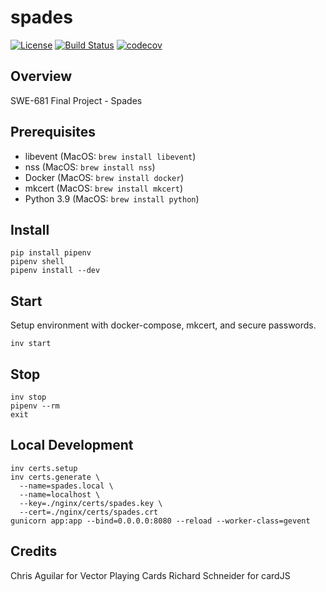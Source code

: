 # spades

[![License](https://img.shields.io/badge/License-Apache%202.0-blue.svg)](https://spdx.org/licenses/Apache-2.0)
[![Build Status](https://travis-ci.org/kuwv/python-spades.svg?branch=master)](https://travis-ci.org/kuwv/python-spades)
[![codecov](https://codecov.io/gh/kuwv/python-spades/branch/master/graph/badge.svg)](https://codecov.io/gh/kuwv/python-spades)

## Overview

SWE-681 Final Project - Spades

## Prerequisites

- libevent (MacOS: `brew install libevent`)
- nss (MacOS: `brew install nss`)
- Docker (MacOS: `brew install docker`)
- mkcert (MacOS: `brew install mkcert`)
- Python 3.9 (MacOS: `brew install python`)

## Install

```
pip install pipenv
pipenv shell
pipenv install --dev
```

## Start

Setup environment with docker-compose, mkcert, and secure passwords.

```
inv start
```

## Stop

```
inv stop
pipenv --rm
exit
```

## Local Development

```
inv certs.setup
inv certs.generate \
  --name=spades.local \
  --name=localhost \
  --key=./nginx/certs/spades.key \
  --cert=./nginx/certs/spades.crt
gunicorn app:app --bind=0.0.0.0:8080 --reload --worker-class=gevent
```

## Credits

Chris Aguilar for Vector Playing Cards
Richard Schneider for cardJS
